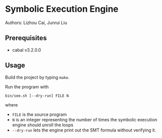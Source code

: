Symbolic Execution Engine
====  
Authors: Lizhou Cai, Junrui Liu  

## Prerequisites
* cabal v3.2.0.0

## Usage

Build the project by typing `make`.

Run the program with

```
bin/see.sh [--dry-run] FILE N
```

where
- `FILE` is the source program
- `N` is an integer representing the number of times the symbolic execution engine should unroll the loops
- `--dry-run` lets the engine print out the SMT formula without verifying it.